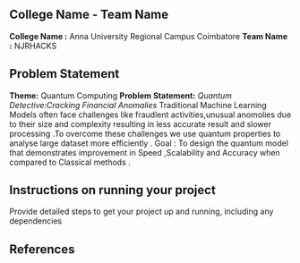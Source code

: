 ## College Name - Team Name
**College Name :** Anna University Regional Campus Coimbatore 
**Team Name :** NJRHACKS

## Problem Statement
**Theme:** Quantum Computing
 **Problem Statement:** *Quantum Detective:Cracking Financial Anomalies*
  Traditional Machine Learning Models often face challenges like fraudlent activities,unusual anomolies due to their size and complexity resulting in less accurate result and slower processing .To overcome  these challenges we use quantum properties to analyse  large dataset more efficiently .   Goal : To design the quantum model that demonstrates improvement in Speed ,Scalability and Accuracy when compared to Classical methods .
  
## Instructions on running your project
Provide detailed steps to get your project up and running, including any dependencies

## References

